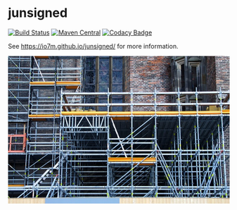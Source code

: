 junsigned
===

[![Build Status](https://travis-ci.org/io7m/junsigned.svg)](https://travis-ci.org/io7m/junsigned)
[![Maven Central](https://maven-badges.herokuapp.com/maven-central/com.io7m.junsigned/io7m-junsigned/badge.png)](https://maven-badges.herokuapp.com/maven-central/com.io7m.junsigned/io7m-junsigned)
[![Codacy Badge](https://api.codacy.com/project/badge/Grade/8cb550f0475f43cb928cc7f2b3cb0380)](https://www.codacy.com/app/github_79/junsigned?utm_source=github.com&utm_medium=referral&utm_content=io7m/junsigned&utm_campaign=badger)

See https://io7m.github.io/junsigned/ for more information.

![junsigned](./src/site/resources/junsigned.jpg?raw=true)

